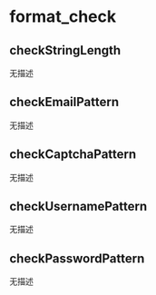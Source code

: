 # format_check

## checkStringLength

无描述

## checkEmailPattern

无描述

## checkCaptchaPattern

无描述

## checkUsernamePattern

无描述

## checkPasswordPattern

无描述